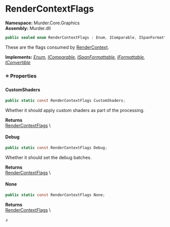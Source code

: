 # RenderContextFlags

**Namespace:** Murder.Core.Graphics \
**Assembly:** Murder.dll

```csharp
public sealed enum RenderContextFlags : Enum, IComparable, ISpanFormattable, IFormattable, IConvertible
```

These are the flags consumed by [RenderContext](../../../Murder/Core/Graphics/RenderContext.html).

**Implements:** _[Enum](https://learn.microsoft.com/en-us/dotnet/api/System.Enum?view=net-7.0), [IComparable](https://learn.microsoft.com/en-us/dotnet/api/System.IComparable?view=net-7.0), [ISpanFormattable](https://learn.microsoft.com/en-us/dotnet/api/System.ISpanFormattable?view=net-7.0), [IFormattable](https://learn.microsoft.com/en-us/dotnet/api/System.IFormattable?view=net-7.0), [IConvertible](https://learn.microsoft.com/en-us/dotnet/api/System.IConvertible?view=net-7.0)_

### ⭐ Properties
#### CustomShaders
```csharp
public static const RenderContextFlags CustomShaders;
```

Whether it should apply custom shaders as part of the processing.

**Returns** \
[RenderContextFlags](../../../Murder/Core/Graphics/RenderContextFlags.html) \
#### Debug
```csharp
public static const RenderContextFlags Debug;
```

Whether it should set the debug batches.

**Returns** \
[RenderContextFlags](../../../Murder/Core/Graphics/RenderContextFlags.html) \
#### None
```csharp
public static const RenderContextFlags None;
```

**Returns** \
[RenderContextFlags](../../../Murder/Core/Graphics/RenderContextFlags.html) \


⚡